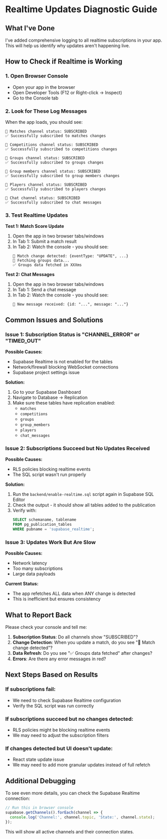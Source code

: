 # Realtime Updates Diagnostic Guide

## What I've Done

I've added comprehensive logging to all realtime subscriptions in your app. This will help us identify why updates aren't happening live.

## How to Check if Realtime is Working

### 1. Open Browser Console
- Open your app in the browser
- Open Developer Tools (F12 or Right-click → Inspect)
- Go to the Console tab

### 2. Look for These Log Messages

When the app loads, you should see:
```
📡 Matches channel status: SUBSCRIBED
✅ Successfully subscribed to matches changes

📡 Competitions channel status: SUBSCRIBED
✅ Successfully subscribed to competitions changes

📡 Groups channel status: SUBSCRIBED
✅ Successfully subscribed to groups changes

📡 Group members channel status: SUBSCRIBED
✅ Successfully subscribed to group members changes

📡 Players channel status: SUBSCRIBED
✅ Successfully subscribed to players changes

📡 Chat channel status: SUBSCRIBED
✅ Successfully subscribed to chat messages
```

### 3. Test Realtime Updates

**Test 1: Match Score Update**
1. Open the app in two browser tabs/windows
2. In Tab 1: Submit a match result
3. In Tab 2: Watch the console - you should see:
   ```
   🔄 Match change detected: {eventType: "UPDATE", ...}
   🔄 Fetching groups data...
   ✅ Groups data fetched in XXXms
   ```

**Test 2: Chat Messages**
1. Open the app in two browser tabs/windows
2. In Tab 1: Send a chat message
3. In Tab 2: Watch the console - you should see:
   ```
   💬 New message received: {id: "...", message: "..."}
   ```

## Common Issues and Solutions

### Issue 1: Subscription Status is "CHANNEL_ERROR" or "TIMED_OUT"

**Possible Causes:**
- Supabase Realtime is not enabled for the tables
- Network/firewall blocking WebSocket connections
- Supabase project settings issue

**Solution:**
1. Go to your Supabase Dashboard
2. Navigate to Database → Replication
3. Make sure these tables have replication enabled:
   - `matches`
   - `competitions`
   - `groups`
   - `group_members`
   - `players`
   - `chat_messages`

### Issue 2: Subscriptions Succeed but No Updates Received

**Possible Causes:**
- RLS policies blocking realtime events
- The SQL script wasn't run properly

**Solution:**
1. Run the `backend/enable-realtime.sql` script again in Supabase SQL Editor
2. Check the output - it should show all tables added to the publication
3. Verify with:
   ```sql
   SELECT schemaname, tablename 
   FROM pg_publication_tables 
   WHERE pubname = 'supabase_realtime';
   ```

### Issue 3: Updates Work But Are Slow

**Possible Causes:**
- Network latency
- Too many subscriptions
- Large data payloads

**Current Status:**
- The app refetches ALL data when ANY change is detected
- This is inefficient but ensures consistency

## What to Report Back

Please check your console and tell me:

1. **Subscription Status**: Do all channels show "SUBSCRIBED"?
2. **Change Detection**: When you update a match, do you see "🔄 Match change detected"?
3. **Data Refresh**: Do you see "✅ Groups data fetched" after changes?
4. **Errors**: Are there any error messages in red?

## Next Steps Based on Results

### If subscriptions fail:
- We need to check Supabase Realtime configuration
- Verify the SQL script was run correctly

### If subscriptions succeed but no changes detected:
- RLS policies might be blocking realtime events
- We may need to adjust the subscription filters

### If changes detected but UI doesn't update:
- React state update issue
- We may need to add more granular updates instead of full refetch

## Additional Debugging

To see even more details, you can check the Supabase Realtime connection:

```javascript
// Run this in browser console
supabase.getChannels().forEach(channel => {
  console.log('Channel:', channel.topic, 'State:', channel.state);
});
```

This will show all active channels and their connection states.
